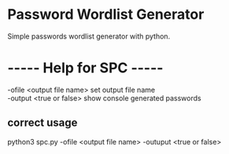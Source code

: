 # Password Wordlist Generator
Simple passwords wordlist generator with python.
# ----- Help for SPC -----</br>
  -ofile \<output file name\> set output file name</br>
  -output \<true or false\> show console generated passwords</br>
## correct usage</br>
  python3 spc.py -ofile \<output file name\> -outuput \<true or false\></br>
